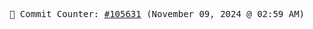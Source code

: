 <p align="center">
    <samp>
        📮 Commit Counter: <a href="https://github.com/Javascript-void0/Javascript-void0/commits/main">#105631</a> (November 09, 2024 @ 02:59 AM)
    </samp>
</p>